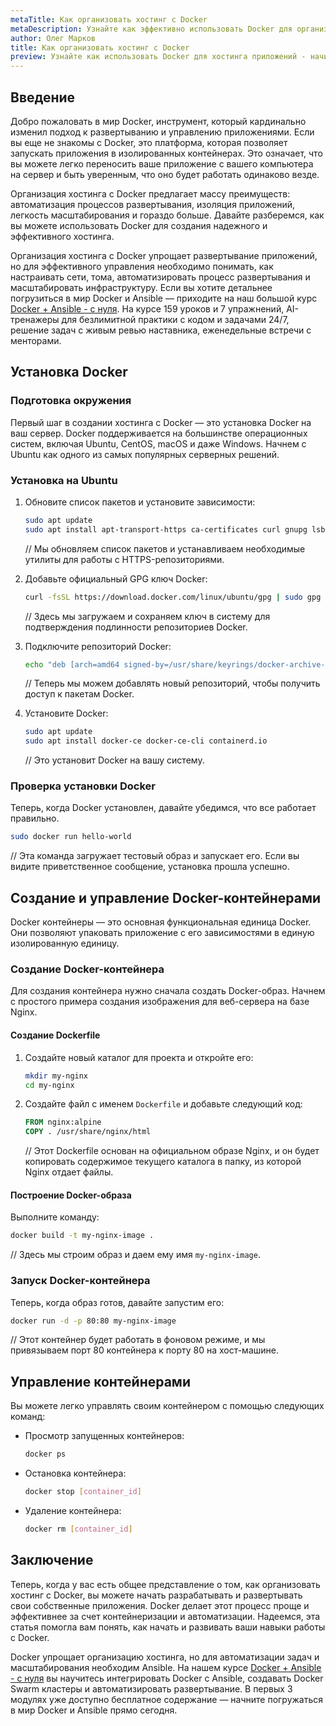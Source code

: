 ```yaml
---
metaTitle: Как организовать хостинг с Docker
metaDescription: Узнайте как эффективно использовать Docker для организации хостинга - от установки Docker до создания и развертывания контейнеров что позволяет упростить процесс управления приложениями
author: Олег Марков
title: Как организовать хостинг с Docker
preview: Узнайте как использовать Docker для хостинга приложений - начиная с установки и заканчивая развертыванием готовых контейнеров. Упростите управление вашими приложениями с помощью Docker.
---
```


## Введение

Добро пожаловать в мир Docker, инструмент, который кардинально изменил подход к развертыванию и управлению приложениями. Если вы еще не знакомы с Docker, это платформа, которая позволяет запускать приложения в изолированных контейнерах. Это означает, что вы можете легко переносить ваше приложение с вашего компьютера на сервер и быть уверенным, что оно будет работать одинаково везде.

Организация хостинга с Docker предлагает массу преимуществ: автоматизация процессов развертывания, изоляция приложений, легкость масштабирования и гораздо больше. Давайте разберемся, как вы можете использовать Docker для создания надежного и эффективного хостинга.

Организация хостинга с Docker упрощает развертывание приложений, но для эффективного управления необходимо понимать, как настраивать сети, тома, автоматизировать процесс развертывания и масштабировать инфраструктуру. Если вы хотите детальнее погрузиться в мир Docker и Ansible — приходите на наш большой курс [Docker + Ansible - с нуля](https://purpleschool.ru/course/docker?utm_source=knowledgebase&utm_medium=text&utm_campaign=Kak_organizovat_hosting_s_Docker). На курсе 159 уроков и 7 упражнений, AI-тренажеры для безлимитной практики с кодом и задачами 24/7, решение задач с живым ревью наставника, еженедельные встречи с менторами.

## Установка Docker

### Подготовка окружения

Первый шаг в создании хостинга с Docker — это установка Docker на ваш сервер. Docker поддерживается на большинстве операционных систем, включая Ubuntu, CentOS, macOS и даже Windows. Начнем с Ubuntu как одного из самых популярных серверных решений.

### Установка на Ubuntu

1. Обновите список пакетов и установите зависимости:

   ```bash
   sudo apt update
   sudo apt install apt-transport-https ca-certificates curl gnupg lsb-release
   ```

   // Мы обновляем список пакетов и устанавливаем необходимые утилиты для работы с HTTPS-репозиториями.

2. Добавьте официальный GPG ключ Docker:

   ```bash
   curl -fsSL https://download.docker.com/linux/ubuntu/gpg | sudo gpg --dearmor -o /usr/share/keyrings/docker-archive-keyring.gpg
   ```

   // Здесь мы загружаем и сохраняем ключ в систему для подтверждения подлинности репозиториев Docker.

3. Подключите репозиторий Docker:

   ```bash
   echo "deb [arch=amd64 signed-by=/usr/share/keyrings/docker-archive-keyring.gpg] https://download.docker.com/linux/ubuntu $(lsb_release -cs) stable" | sudo tee /etc/apt/sources.list.d/docker.list > /dev/null
   ```

   // Теперь мы можем добавлять новый репозиторий, чтобы получить доступ к пакетам Docker.

4. Установите Docker:

   ```bash
   sudo apt update
   sudo apt install docker-ce docker-ce-cli containerd.io
   ```

   // Это установит Docker на вашу систему.

### Проверка установки Docker

Теперь, когда Docker установлен, давайте убедимся, что все работает правильно.

```bash
sudo docker run hello-world
```

// Эта команда загружает тестовый образ и запускает его. Если вы видите приветственное сообщение, установка прошла успешно.

## Создание и управление Docker-контейнерами

Docker контейнеры — это основная функциональная единица Docker. Они позволяют упаковать приложение с его зависимостями в единую изолированную единицу.

### Создание Docker-контейнера

Для создания контейнера нужно сначала создать Docker-образ. Начнем с простого примера создания изображения для веб-сервера на базе Nginx.

#### Создание Dockerfile

1. Создайте новый каталог для проекта и откройте его:

   ```bash
   mkdir my-nginx
   cd my-nginx
   ```

2. Создайте файл с именем `Dockerfile` и добавьте следующий код:

   ```dockerfile
   FROM nginx:alpine
   COPY . /usr/share/nginx/html
   ```

   // Этот Dockerfile основан на официальном образе Nginx, и он будет копировать содержимое текущего каталога в папку, из которой Nginx отдает файлы.

#### Построение Docker-образа

Выполните команду:

```bash
docker build -t my-nginx-image .
```

// Здесь мы строим образ и даем ему имя `my-nginx-image`.

### Запуск Docker-контейнера

Теперь, когда образ готов, давайте запустим его:

```bash
docker run -d -p 80:80 my-nginx-image
```

// Этот контейнер будет работать в фоновом режиме, и мы привязываем порт 80 контейнера к порту 80 на хост-машине.

## Управление контейнерами

Вы можете легко управлять своим контейнером с помощью следующих команд:

- Просмотр запущенных контейнеров:

  ```bash
  docker ps
  ```

- Остановка контейнера:

  ```bash
  docker stop [container_id]
  ```

- Удаление контейнера:

  ```bash
  docker rm [container_id]
  ```

## Заключение

Теперь, когда у вас есть общее представление о том, как организовать хостинг с Docker, вы можете начать разрабатывать и развертывать свои собственные приложения. Docker делает этот процесс проще и эффективнее за счет контейнеризации и автоматизации. Надеемся, эта статья помогла вам понять, как начать и развивать ваши навыки работы с Docker. 

Docker упрощает организацию хостинга, но для автоматизации задач и масштабирования необходим Ansible. На нашем курсе [Docker + Ansible - с нуля](https://purpleschool.ru/course/docker?utm_source=knowledgebase&utm_medium=text&utm_campaign=Kak_organizovat_hosting_s_Docker) вы научитесь интегрировать Docker с Ansible, создавать Docker Swarm кластеры и автоматизировать развертывание. В первых 3 модулях уже доступно бесплатное содержание — начните погружаться в мир Docker и Ansible прямо сегодня.
